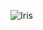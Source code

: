 ![Iris](https://github.com/yuankong666/Ultimate-RAT-Collection/assets/128066597/3852250b-1561-443a-91db-31967ee49695)
